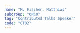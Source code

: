 ```yaml
---
name: "M. Fischer, Matthias"
subgroup: "ONCO"
tag: "Contributed Talks Speaker"
code: "CT02"
---
```

